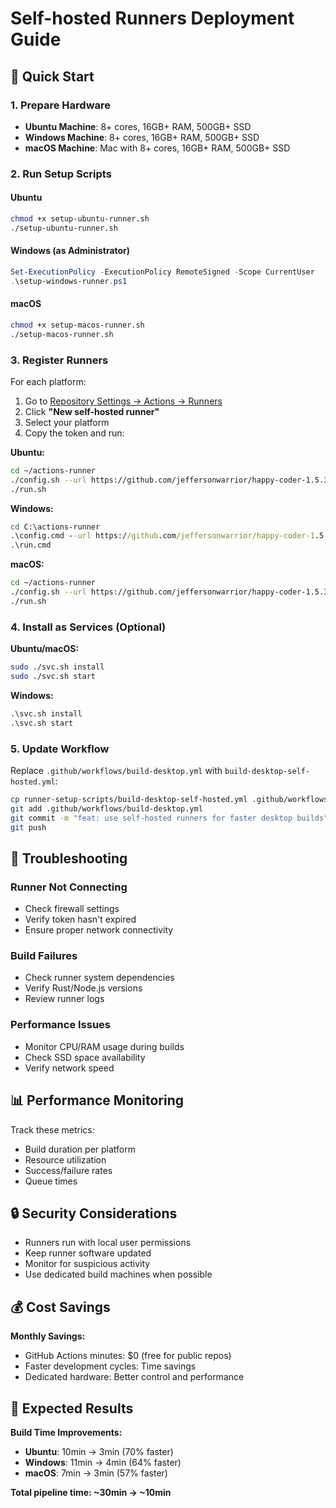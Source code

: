 # Self-hosted Runners Deployment Guide

## 🎯 Quick Start

### 1. Prepare Hardware
- **Ubuntu Machine**: 8+ cores, 16GB+ RAM, 500GB+ SSD
- **Windows Machine**: 8+ cores, 16GB+ RAM, 500GB+ SSD
- **macOS Machine**: Mac with 8+ cores, 16GB+ RAM, 500GB+ SSD

### 2. Run Setup Scripts

#### Ubuntu
```bash
chmod +x setup-ubuntu-runner.sh
./setup-ubuntu-runner.sh
```

#### Windows (as Administrator)
```powershell
Set-ExecutionPolicy -ExecutionPolicy RemoteSigned -Scope CurrentUser
.\setup-windows-runner.ps1
```

#### macOS
```bash
chmod +x setup-macos-runner.sh
./setup-macos-runner.sh
```

### 3. Register Runners

For each platform:

1. Go to [Repository Settings → Actions → Runners](https://github.com/jeffersonwarrior/happy-coder-1.5.3/settings/actions/runners)
2. Click **"New self-hosted runner"**
3. Select your platform
4. Copy the token and run:

**Ubuntu:**
```bash
cd ~/actions-runner
./config.sh --url https://github.com/jeffersonwarrior/happy-coder-1.5.3 --token YOUR_TOKEN --labels ubuntu-self-hosted
./run.sh
```

**Windows:**
```cmd
cd C:\actions-runner
.\config.cmd --url https://github.com/jeffersonwarrior/happy-coder-1.5.3 --token YOUR_TOKEN --labels windows-self-hosted
.\run.cmd
```

**macOS:**
```bash
cd ~/actions-runner
./config.sh --url https://github.com/jeffersonwarrior/happy-coder-1.5.3 --token YOUR_TOKEN --labels macos-self-hosted
./run.sh
```

### 4. Install as Services (Optional)

**Ubuntu/macOS:**
```bash
sudo ./svc.sh install
sudo ./svc.sh start
```

**Windows:**
```cmd
.\svc.sh install
.\svc.sh start
```

### 5. Update Workflow

Replace `.github/workflows/build-desktop.yml` with `build-desktop-self-hosted.yml`:

```bash
cp runner-setup-scripts/build-desktop-self-hosted.yml .github/workflows/build-desktop.yml
git add .github/workflows/build-desktop.yml
git commit -m "feat: use self-hosted runners for faster desktop builds"
git push
```

## 🔧 Troubleshooting

### Runner Not Connecting
- Check firewall settings
- Verify token hasn't expired
- Ensure proper network connectivity

### Build Failures
- Check runner system dependencies
- Verify Rust/Node.js versions
- Review runner logs

### Performance Issues
- Monitor CPU/RAM usage during builds
- Check SSD space availability
- Verify network speed

## 📊 Performance Monitoring

Track these metrics:
- Build duration per platform
- Resource utilization
- Success/failure rates
- Queue times

## 🔒 Security Considerations

- Runners run with local user permissions
- Keep runner software updated
- Monitor for suspicious activity
- Use dedicated build machines when possible

## 💰 Cost Savings

**Monthly Savings:**
- GitHub Actions minutes: $0 (free for public repos)
- Faster development cycles: Time savings
- Dedicated hardware: Better control and performance

## 🎉 Expected Results

**Build Time Improvements:**
- **Ubuntu**: 10min → 3min (70% faster)
- **Windows**: 11min → 4min (64% faster)
- **macOS**: 7min → 3min (57% faster)

**Total pipeline time: ~30min → ~10min**